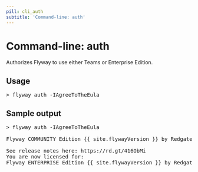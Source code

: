 ```yaml
---
pill: cli_auth
subtitle: 'Command-line: auth'
---
```

# Command-line: auth

Authorizes Flyway to use either Teams or Enterprise Edition.

## Usage

<pre class="console"><span>&gt;</span> flyway auth -IAgreeToTheEula</pre>

## Sample output
<pre class="console">&gt; flyway auth -IAgreeToTheEula

Flyway COMMUNITY Edition {{ site.flywayVersion }} by Redgate

See release notes here: https://rd.gt/416ObMi
You are now licensed for:
Flyway ENTERPRISE Edition {{ site.flywayVersion }} by Redgate
</pre>